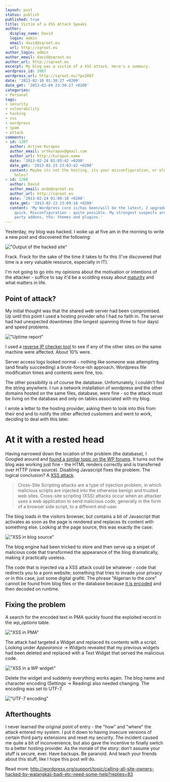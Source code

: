 ```yaml
---
layout: post
status: publish
published: true
title: Victim of a XSS Attack Speaks
author:
  display_name: David
  login: admin
  email: david@sqroot.eu
  url: http://sqroot.eu
author_login: admin
author_email: david@sqroot.eu
author_url: http://sqroot.eu
excerpt: My blog was a victim of a XSS attack. Here's a summary.
wordpress_id: 2887
wordpress_url: http://sqroot.eu/?p=2887
date: '2013-02-10 01:30:27 +0200'
date_gmt: '2013-02-09 23:30:27 +0200'
categories:
- Personal
tags:
- security
- vulnerability
- hacking
- xss
- wordpress
- spam
- attack
comments:
- id: 1207
  author: Artjom Kurapov
  author_email: artkurapov@gmail.com
  author_url: http://kurapov.name
  date: '2013-02-24 01:03:42 +0200'
  date_gmt: '2013-02-23 23:03:42 +0200'
  content: Maybe its not the hosting, its your misconfiguration, or old Wordpress
    holes?
- id: 1208
  author: David
  author_email: ando@sqroot.eu
  author_url: http://sqroot.eu
  date: '2013-02-24 01:09:10 +0200'
  date_gmt: '2013-02-23 23:09:10 +0200'
  content: 'My Wordpress core is/has been/will be the latest, I upgrade relatively
    quick. Misconfiguration - quite possible. My strongest suspects are still 3rd
    party addons, tho: themes and plugins.'
---
```

<p>Yesterday, my blog was hacked. I woke up at five am in the morning to write a new post and discovered the following:</p>
<p><img src="http://sqroot.eu/wp-content/uploads/2013/02/1.png" alt="&quot;Output of the hacked site&quot;" /></p>
<p>Frack. Frack for the sake of the time it takes to fix this (I've discovered that time is a very valuable resource, especially in IT).</p>
<p>I'm not going to go into my opinions about the motivation or intentions of the attacker - suffice to say it'd be a scolding essay about <a href="http://www.youtube.com/watch?v=IHJVolaC8pw">maturity</a> and what matters in life.<br />
<a id="more"></a><a id="more-2887"></a></p>
<h2>Point of attack?</h2>
<p>My initial thought was that the shared web server had been compromised. Up until this point I used a hosting provider who I had no faith in. The server had had unexpected downtimes (the longest spanning three to four days) and speed problems.</p>
<p><img src="http://sqroot.eu/wp-content/uploads/2013/02/uptime-report.png" alt="&quot;Uptime report&quot;" /></p>
<p>I used a <a href="http://www.yougetsignal.com/tools/web-sites-on-web-server/">reverse IP checker tool</a> to see if any of the other sites on the same machine were affected. About 10% were.</p>
<p>Server access logs looked normal - nothing like someone was attempting (and finally succeeding) a brute-force-ish approach. Wordpress file modification times and contents were fine, too.</p>
<p>The other possibility is of course the database. Unfortunately, I couldn't find the string anywhere. I run a network installation of wordpress and the other domains hosted on the same files, database, were fine - so the attack must be living on the database and only on tables associated with my blog.</p>
<p>I wrote a letter to the hosting provider, asking them to look into this from their end and to notify the other affected customers and went to work, deciding to deal with this later.</p>
<h1>At it with a rested head</h1>
<p>Having narrowed down the location of the problem (the database), I Googled around and <a href="http://wordpress.org/support/topic/website-repeatedly-hacked">found a similar topic on the WP forums</a>. It turns out the blog was working just fine - the HTML renders correctly and is transferred over HTTP (view source). Disabling Javascript fixes the problem. The logical conclusion? A <a href="http://blog.sucuri.net/2012/10/wordpress-themes-xss-vulnerabilities-and-secure-coding-practices.html">XSS attack</a>.</p>
<blockquote><p>
  Cross-Site Scripting attacks are a type of injection problem, in which malicious scripts are injected into the otherwise benign and trusted web sites. Cross-site scripting (XSS) attacks occur when an attacker uses a web application to send malicious code, generally in the form of a browser side script, to a different end-user.
</p></blockquote>
<p>The blog loads in the visitors browser, but contains a bit of Javascript that activates as soon as the page is rendered and replaces its content with something else. Looking at the page source, this was exactly the case:</p>
<p><img src="http://sqroot.eu/wp-content/uploads/2013/02/hacked-blog-sourcepng.png" alt="&quot;XSS in blog source&quot;" /></p>
<p>The blog engine had been tricked to store and then serve up a snipet of malicious code that transformed the appearance of the blog dramatically, making it practically useless.</p>
<p>The code that is injected via a XSS attack could be whatever - code that redirects you to a porn website; something that tries to invade your privacy or in this case, just some digital grafiti. The phrase "Algerian to the core" cannot be found from blog files or the database because <a href="http://scriptasylum.com/tutorials/encode-decode.html">it is encoded</a> and then decoded on runtime.</p>
<h2>Fixing the problem</h2>
<p>A search for the encoded text in PMA quickly found the exploited record in the <em>wp_options</em> table.</p>
<p><img src="http://sqroot.eu/wp-content/uploads/2013/02/Selection_009.png" alt="&quot;XSS in PMA&quot;" /></p>
<p>The attack had targeted a Widget and replaced its contents with a script. Looking under <em>Appearance -&gt; Widgets</em> revealed that my previous widgets had been deleted and replaced with a Text Widget that served the malicious code.</p>
<p><img src="http://sqroot.eu/wp-content/uploads/2013/02/hacked-widget.png" alt="&quot;XSS in a WP widget&quot;" /></p>
<p>Delete the widget and suddenly everything works again. The blog name and character encoding (Settings -> Reading) also needed changing. The encoding was set to UTF-7.</p>
<p><img src="http://sqroot.eu/wp-content/uploads/2013/02/Selection_010.png" alt="&quot;UTF-7 encoding&quot;" /></p>
<h2>Afterthoughts</h2>
<p>I never learned the original point of entry - the "how" and "where" the attack entered my system. I put it down to having insecure versions of certain third party extensions and reset my security. The incident caused me quite a bit of inconvenience, but also gave the incentive to finally switch to a better hosting provider. As the morale of the story: don't assume your stuff is secure, ever. Have backups. Be paranoid. And teach your friends about this stuff, like I hope this post will do.</p>
<p>Read more: <a href="http://wordpress.org/support/topic/calling-all-site-owners-hacked-by-walangkaji-badi-etc-need-some-help?replies=83">http://wordpress.org/support/topic/calling-all-site-owners-hacked-by-walangkaji-badi-etc-need-some-help?replies=83</a></p>
